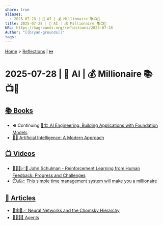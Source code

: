 ```yaml
---
share: true
aliases:
  - 2025-07-28 | 🤖 AI | 💰 Millionaire 📚📺📄
title: 2025-07-28 | 🤖 AI | 💰 Millionaire 📚📺📄
URL: https://bagrounds.org/reflections/2025-07-28
Author: "[[bryan-grounds]]"
tags: 
---
```

[Home](../index.md) > [Reflections](./index.md) | [⏮️](./2025-07-27.md)  
# 2025-07-28 | 🤖 AI | 💰 Millionaire 📚📺📄  
## [📚 Books](../books/index.md)  
- ⏯️ Continuing [🤖🏗️ AI Engineering: Building Applications with Foundation Models](../books/ai-engineering-building-applications-with-foundation-models.md)  
- [🤖🧠 Artificial Intelligence: A Modern Approach](../books/artificial-intelligence-a-modern-approach.md)  
  
## [📺 Videos](../videos/index.md)  
- [🤖🧑‍💻📈🚧 John Schulman - Reinforcement Learning from Human Feedback: Progress and Challenges](../videos/john-schulman-reinforcement-learning-from-human-feedback-progress-and-challenges.md)  
- [⏱️💰📈 This simple time management system will make you a millionaire](../videos/this-simple-time-management-system-will-make-you-a-millionaire.md)  
  
## [📄  Articles](../articles/index.md)  
- [🧠🕸️📜📈 Neural Networks and the Chomsky Hierarchy](../articles/neural-networks-and-the-chomsky-hierarchy.md)  
- [🕵️‍♀️💼👥 Agents](../articles/agents.md)
